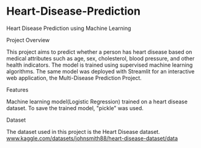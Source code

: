 # Heart-Disease-Prediction

Heart Disease Prediction using Machine Learning

Project Overview

This project aims to predict whether a person has heart disease based on medical attributes such as age, sex, cholesterol, blood pressure, and other health indicators. 
The model is trained using supervised machine learning algorithms.
The same model was deployed with Streamlit for an interactive web application, the Multi-Disease Prediction Project.

Features

Machine learning model(Logistic Regression) trained on a heart disease dataset.
To save the trained model, "pickle" was used.

Dataset

The dataset used in this project is the Heart Disease dataset.
www.kaggle.com/datasets/johnsmith88/heart-disease-dataset/data
